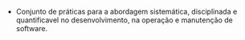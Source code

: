 - Conjunto de práticas para a abordagem sistemática, disciplinada e quantificavel no desenvolvimento, na operação e manutenção de software.
